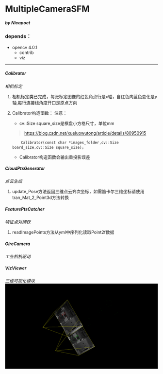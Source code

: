 # MultipleCameraSFM

##### by Nicapoet
### depends：
- opencv 4.0.1 
     * contrib
     * viz
---
##### Calibrator
_相机标定_
1. 相机标定类已完成，每张标定图像的红色角点行是x轴，自红色向蓝色变化是y轴,每行连接线角度开口是原点方向
2. Calibrator构造函数：
注意：

    - cv::Size square_size是棋盘小方格尺寸，单位mm
    > https://blog.csdn.net/xueluowutong/article/details/80950915

    ```
        Calibrator(const char *images_folder,cv::Size board_size,cv::Size square_size);
    ```
    - Calibrator构造函数会输出重投影误差
##### CloudPtsGenerator
_点云生成_
1. update_Pose方法返回三维点云齐次坐标，如需笛卡尔三维坐标请使用tran_Mat_2_Point3d方法转换 
##### FeaturePtsCatcher
_特征点对捕获_
1. readImagePoints方法从yml中序列化读取Point2f数据
##### GireCamera
_工业相机驱动_
##### VizViewer
_三维可视化模块_
![ 点云三维视图 ](others/images/1.png)
 